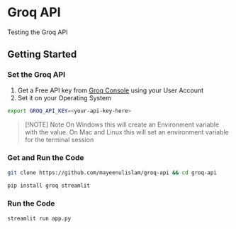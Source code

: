 # Groq API

Testing the Groq API

## Getting Started

### Set the Groq API

1. Get a Free API key from [Groq Console](https://console.groq.com/keys) using your User Account
2. Set it on your Operating System

```bash
export GROQ_API_KEY=<your-api-key-here>
```

>[!NOTE] Note
> On Windows this will create an Environment variable with the value. On Mac and Linux this will set an environment variable for the terminal session

### Get and Run the Code

```bash
git clone https://github.com/mayeenulislam/groq-api && cd groq-api

pip install groq streamlit
```

### Run the Code

```bash
streamlit run app.py
```
